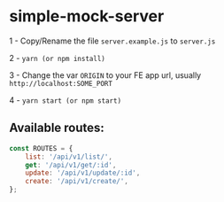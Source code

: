 # simple-mock-server

1 - Copy/Rename the file `server.example.js` to `server.js`

2 - `yarn (or npm install)`

3 - Change the var `ORIGIN` to your FE app url, usually `http://localhost:SOME_PORT`

4 - `yarn start (or npm start)`

## Available routes:

```js
const ROUTES = {
	list: '/api/v1/list/',
	get: '/api/v1/get/:id',
	update: '/api/v1/update/:id',
	create: '/api/v1/create/',
};
```
